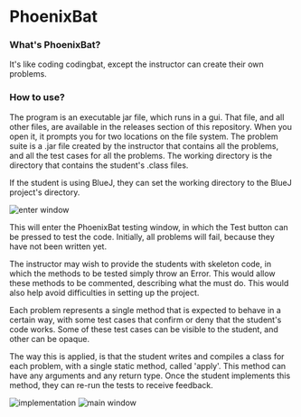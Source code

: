 # PhoenixBat

### What's PhoenixBat?
It's like coding codingbat, except the instructor can create their own problems.

### How to use?
The program is an executable jar file, which runs in a gui. That file, and all other files, are available in the releases section of this repository. When you open it, it prompts you for two locations on the file system. The problem suite is a .jar file created by the instructor that contains all the problems, and all the test cases for all the problems. The working directory is the directory that contains the student's .class files.

If the student is using BlueJ, they can set the working directory to the BlueJ project's directory.

![enter window](https://imgur.com/download/LcDvT02)

This will enter the PhoenixBat testing window, in which the Test button can be pressed to test the code. Initially, all problems will fail, because they have not been written yet. 

The instructor may wish to provide the students with skeleton code, in which the methods to be tested simply throw an Error. This would allow these methods to be commented, describing what the must do. This would also help avoid difficulties in setting up the project.

Each problem represents a single method that is expected to behave in a certain way, with some test cases that confirm or deny that the student's code works. Some of these test cases can be visible to the student, and other can be opaque.

The way this is applied, is that the student writes and compiles a class for each problem, with a single static method, called 'apply'. This method can have any arguments and any return type. Once the student implements this method, they can re-run the tests to receive feedback.

![implementation](https://imgur.com/download/agqG2aG)
![main window](https://imgur.com/download/0LbNP2f)